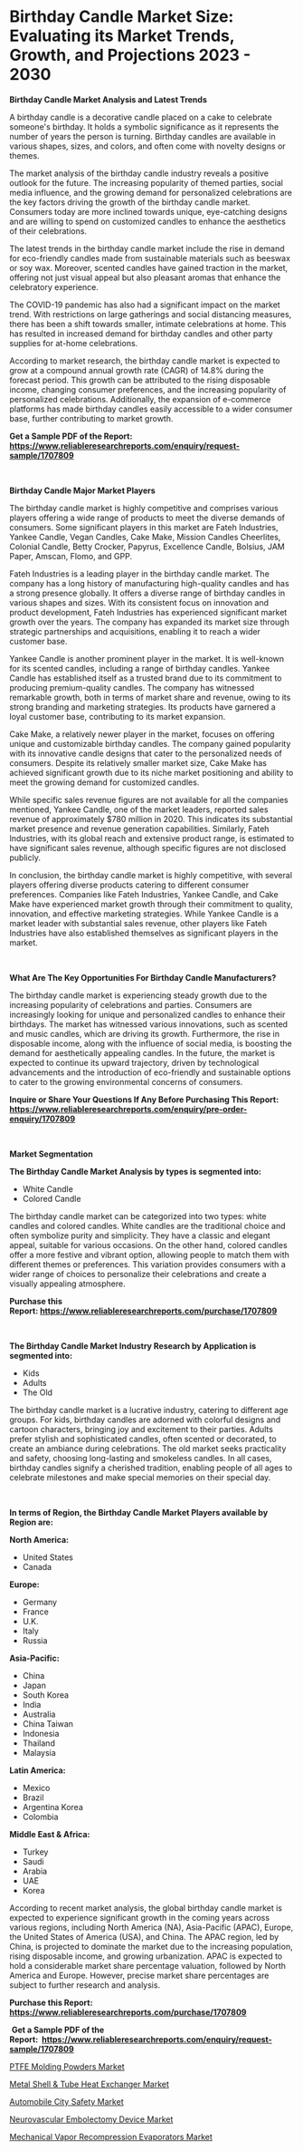 <p><h1>Birthday Candle Market Size: Evaluating its Market Trends, Growth, and Projections 2023 - 2030</h1></p><p><strong>Birthday Candle Market Analysis and Latest Trends</strong></p>
<p><p>A birthday candle is a decorative candle placed on a cake to celebrate someone's birthday. It holds a symbolic significance as it represents the number of years the person is turning. Birthday candles are available in various shapes, sizes, and colors, and often come with novelty designs or themes.</p><p>The market analysis of the birthday candle industry reveals a positive outlook for the future. The increasing popularity of themed parties, social media influence, and the growing demand for personalized celebrations are the key factors driving the growth of the birthday candle market. Consumers today are more inclined towards unique, eye-catching designs and are willing to spend on customized candles to enhance the aesthetics of their celebrations.</p><p>The latest trends in the birthday candle market include the rise in demand for eco-friendly candles made from sustainable materials such as beeswax or soy wax. Moreover, scented candles have gained traction in the market, offering not just visual appeal but also pleasant aromas that enhance the celebratory experience.</p><p>The COVID-19 pandemic has also had a significant impact on the market trend. With restrictions on large gatherings and social distancing measures, there has been a shift towards smaller, intimate celebrations at home. This has resulted in increased demand for birthday candles and other party supplies for at-home celebrations.</p><p>According to market research, the birthday candle market is expected to grow at a compound annual growth rate (CAGR) of 14.8% during the forecast period. This growth can be attributed to the rising disposable income, changing consumer preferences, and the increasing popularity of personalized celebrations. Additionally, the expansion of e-commerce platforms has made birthday candles easily accessible to a wider consumer base, further contributing to market growth.</p></p>
<p><strong>Get a Sample PDF of the Report:&nbsp; <a href="https://www.reliableresearchreports.com/enquiry/request-sample/1707809">https://www.reliableresearchreports.com/enquiry/request-sample/1707809</a></strong></p>
<p>&nbsp;</p>
<p><strong>Birthday Candle Major Market Players</strong></p>
<p><p>The birthday candle market is highly competitive and comprises various players offering a wide range of products to meet the diverse demands of consumers. Some significant players in this market are Fateh Industries, Yankee Candle, Vegan Candles, Cake Make, Mission Candles Cheerlites, Colonial Candle, Betty Crocker, Papyrus, Excellence Candle, Bolsius, JAM Paper, Amscan, Flomo, and GPP.</p><p>Fateh Industries is a leading player in the birthday candle market. The company has a long history of manufacturing high-quality candles and has a strong presence globally. It offers a diverse range of birthday candles in various shapes and sizes. With its consistent focus on innovation and product development, Fateh Industries has experienced significant market growth over the years. The company has expanded its market size through strategic partnerships and acquisitions, enabling it to reach a wider customer base.</p><p>Yankee Candle is another prominent player in the market. It is well-known for its scented candles, including a range of birthday candles. Yankee Candle has established itself as a trusted brand due to its commitment to producing premium-quality candles. The company has witnessed remarkable growth, both in terms of market share and revenue, owing to its strong branding and marketing strategies. Its products have garnered a loyal customer base, contributing to its market expansion.</p><p>Cake Make, a relatively newer player in the market, focuses on offering unique and customizable birthday candles. The company gained popularity with its innovative candle designs that cater to the personalized needs of consumers. Despite its relatively smaller market size, Cake Make has achieved significant growth due to its niche market positioning and ability to meet the growing demand for customized candles.</p><p>While specific sales revenue figures are not available for all the companies mentioned, Yankee Candle, one of the market leaders, reported sales revenue of approximately $780 million in 2020. This indicates its substantial market presence and revenue generation capabilities. Similarly, Fateh Industries, with its global reach and extensive product range, is estimated to have significant sales revenue, although specific figures are not disclosed publicly.</p><p>In conclusion, the birthday candle market is highly competitive, with several players offering diverse products catering to different consumer preferences. Companies like Fateh Industries, Yankee Candle, and Cake Make have experienced market growth through their commitment to quality, innovation, and effective marketing strategies. While Yankee Candle is a market leader with substantial sales revenue, other players like Fateh Industries have also established themselves as significant players in the market.</p></p>
<p>&nbsp;</p>
<p><strong>What Are The Key Opportunities For Birthday Candle Manufacturers?</strong></p>
<p><p>The birthday candle market is experiencing steady growth due to the increasing popularity of celebrations and parties. Consumers are increasingly looking for unique and personalized candles to enhance their birthdays. The market has witnessed various innovations, such as scented and music candles, which are driving its growth. Furthermore, the rise in disposable income, along with the influence of social media, is boosting the demand for aesthetically appealing candles. In the future, the market is expected to continue its upward trajectory, driven by technological advancements and the introduction of eco-friendly and sustainable options to cater to the growing environmental concerns of consumers.</p></p>
<p><strong>Inquire or Share Your Questions If Any Before Purchasing This Report: <a href="https://www.reliableresearchreports.com/enquiry/pre-order-enquiry/1707809">https://www.reliableresearchreports.com/enquiry/pre-order-enquiry/1707809</a></strong></p>
<p>&nbsp;</p>
<p><strong>Market Segmentation</strong></p>
<p><strong>The Birthday Candle Market Analysis by types is segmented into:</strong></p>
<p><ul><li>White Candle</li><li>Colored Candle</li></ul></p>
<p><p>The birthday candle market can be categorized into two types: white candles and colored candles. White candles are the traditional choice and often symbolize purity and simplicity. They have a classic and elegant appeal, suitable for various occasions. On the other hand, colored candles offer a more festive and vibrant option, allowing people to match them with different themes or preferences. This variation provides consumers with a wider range of choices to personalize their celebrations and create a visually appealing atmosphere.</p></p>
<p><strong>Purchase this Report:&nbsp;<a href="https://www.reliableresearchreports.com/purchase/1707809">https://www.reliableresearchreports.com/purchase/1707809</a></strong></p>
<p>&nbsp;</p>
<p><strong>The Birthday Candle Market Industry Research by Application is segmented into:</strong></p>
<p><ul><li>Kids</li><li>Adults</li><li>The Old</li></ul></p>
<p><p>The birthday candle market is a lucrative industry, catering to different age groups. For kids, birthday candles are adorned with colorful designs and cartoon characters, bringing joy and excitement to their parties. Adults prefer stylish and sophisticated candles, often scented or decorated, to create an ambiance during celebrations. The old market seeks practicality and safety, choosing long-lasting and smokeless candles. In all cases, birthday candles signify a cherished tradition, enabling people of all ages to celebrate milestones and make special memories on their special day.</p></p>
<p>&nbsp;</p>
<p><strong>In terms of Region, the Birthday Candle Market Players available by Region are:</strong></p>
<p>
    <p> <strong> North America: </strong>
        <ul>
            <li>United States</li>
            <li>Canada</li>
        </ul>
        </p> 
    <p> <strong> Europe: </strong>
        <ul>
            <li>Germany</li>
            <li>France</li>
            <li>U.K.</li>
            <li>Italy</li>
            <li>Russia</li>
        </ul>
        </p> 
    <p> <strong> Asia-Pacific: </strong>
        <ul>
            <li>China</li>
            <li>Japan</li>
            <li>South Korea</li>
            <li>India</li>
            <li>Australia</li>
            <li>China Taiwan</li>
            <li>Indonesia</li>
            <li>Thailand</li>
            <li>Malaysia</li>
        </ul>
        </p> 
    <p> <strong> Latin America: </strong>
        <ul>
            <li>Mexico</li>
            <li>Brazil</li>
            <li>Argentina Korea</li>
            <li>Colombia</li>
        </ul>
        </p> 
    <p> <strong> Middle East & Africa: </strong>
        <ul>
            <li>Turkey</li>
            <li>Saudi</li>
            <li>Arabia</li>
            <li>UAE</li>
            <li>Korea</li>
        </ul>
    </p>
    </p>
<p><p>According to recent market analysis, the global birthday candle market is expected to experience significant growth in the coming years across various regions, including North America (NA), Asia-Pacific (APAC), Europe, the United States of America (USA), and China. The APAC region, led by China, is projected to dominate the market due to the increasing population, rising disposable income, and growing urbanization. APAC is expected to hold a considerable market share percentage valuation, followed by North America and Europe. However, precise market share percentages are subject to further research and analysis.</p></p>
<p><strong>Purchase this Report: <a href="https://www.reliableresearchreports.com/purchase/1707809">https://www.reliableresearchreports.com/purchase/1707809</a></strong></p>
<p>&nbsp;<strong>Get a Sample PDF of the Report:&nbsp;&nbsp;<a href="https://www.reliableresearchreports.com/enquiry/request-sample/1707809">https://www.reliableresearchreports.com/enquiry/request-sample/1707809</a></strong></p>
<p><strong></strong></p>
<p><p><a href="https://www.linkedin.com/pulse/ptfe-molding-powders-market-size-growth-forecast-from-2023/">PTFE Molding Powders Market</a></p><p><a href="https://medium.com/@kyliebodei/decoding-metal-shell-tube-heat-exchanger-market-metrics-market-share-trends-and-growth-4545b2255156">Metal Shell & Tube Heat Exchanger Market</a></p><p><a href="https://www.linkedin.com/pulse/automobile-city-safety-market-size-2023-2030-global/">Automobile City Safety Market</a></p><p><a href="https://github.com/PeterParrish5/Market-Research-Report-List-1/blob/main/neurovascular-embolectomy-device-market.md">Neurovascular Embolectomy Device Market</a></p><p><a href="https://medium.com/@hazelharvey1918/analyzing-mechanical-vapor-recompression-evaporators-market-global-industry-perspective-and-30db1d5929c3">Mechanical Vapor Recompression Evaporators Market</a></p></p>